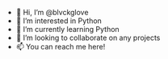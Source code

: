 - 👋 Hi, I’m @blvckglove
- 👀 I’m interested in Python
- 🌱 I’m currently learning Python
- 💞️ I’m looking to collaborate on any projects
- 📫 You can reach me here!

<!---
blvckglove/blvckglove is a ✨ special ✨ repository because its `README.md` (this file) appears on your GitHub profile.
You can click the Preview link to take a look at your changes.
--->
